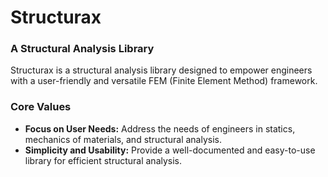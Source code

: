 # Structurax
### A Structural Analysis Library

Structurax is a structural analysis library designed to empower engineers with a user-friendly and versatile FEM (Finite Element Method) framework.

### Core Values

* **Focus on User Needs:** Address the needs of engineers in statics, mechanics of materials, and structural analysis.
* **Simplicity and Usability:** Provide a well-documented and easy-to-use library for efficient structural analysis. 

